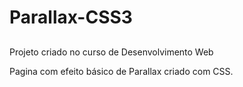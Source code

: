 # Parallax-CSS3
##

Projeto criado no curso de Desenvolvimento Web

Pagina com efeito básico de Parallax criado com CSS.
